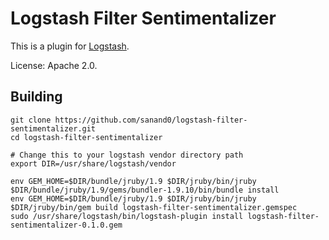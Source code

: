 # Logstash Filter Sentimentalizer

This is a plugin for [Logstash](https://github.com/elasticsearch/logstash).

License: Apache 2.0.

## Building

    git clone https://github.com/sanand0/logstash-filter-sentimentalizer.git
    cd logstash-filter-sentimentalizer

    # Change this to your logstash vendor directory path
    export DIR=/usr/share/logstash/vendor

    env GEM_HOME=$DIR/bundle/jruby/1.9 $DIR/jruby/bin/jruby $DIR/bundle/jruby/1.9/gems/bundler-1.9.10/bin/bundle install
    env GEM_HOME=$DIR/bundle/jruby/1.9 $DIR/jruby/bin/jruby $DIR/jruby/bin/gem build logstash-filter-sentimentalizer.gemspec
    sudo /usr/share/logstash/bin/logstash-plugin install logstash-filter-sentimentalizer-0.1.0.gem
